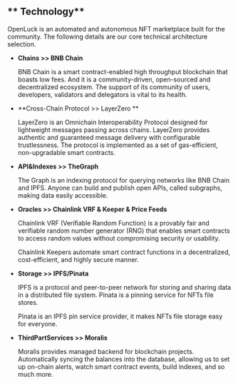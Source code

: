 ## ** Technology**

OpenLuck is an automated and autonomous NFT marketplace built for the community. The following details are our core technical architecture selection.



* **Chains >> BNB Chain**

    BNB Chain is a smart contract-enabled high throughput blockchain that boasts low fees. And it is a community-driven, open-sourced and decentralized ecosystem. The support of its community of users, developers, validators and delegators is vital to its health.

* **Cross-Chain Protocol >> LayerZero **

    LayerZero is an Omnichain Interoperability Protocol designed for lightweight messages passing across chains. LayerZero provides authentic and guaranteed message delivery with configurable trustlessness. The protocol is implemented as a set of gas-efficient, non-upgradable smart contracts.

* **API&Indexes >> TheGraph**

    The Graph is an indexing protocol for querying networks like BNB Chain and IPFS. Anyone can build and publish open APIs, called subgraphs, making data easily accessible.

* **Oracles >> Chainlink VRF & Keeper & Price Feeds**

    Chainlink VRF (Verifiable Random Function) is a provably fair and verifiable random number generator (RNG) that enables smart contracts to access random values without compromising security or usability.


    Chainlink Keepers automate smart contract functions in a decentralized, cost-efficient, and highly secure manner.

* **Storage >> IPFS/Pinata**

    IPFS is a protocol and peer-to-peer network for storing and sharing data in a distributed file system. Pinata is a pinning service for NFTs file stores.


    Pinata is an IPFS pin service provider, it makes NFTs file storage easy for everyone.

* **ThirdPartServices >> Moralis**

    Moralis provides managed backend for blockchain projects. Automatically syncing the balances into the database, allowing us to set up on-chain alerts, watch smart contract events, build indexes, and so much more. 

